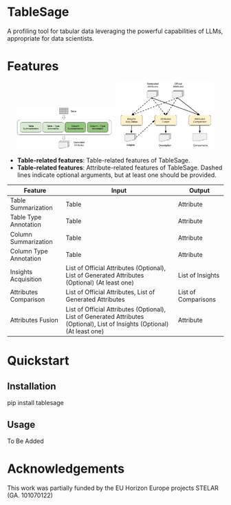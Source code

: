 # TableSage
A profiling tool for tabular data leveraging the powerful capabilities of LLMs, appropriate for data scientists.

# Features

<p align="center">
  <img src="img/table_features.png" width="45%" alt="Table-related features">
  <img src="img/attribute_features.png" width="45%" alt="Attribute-related features">
</p>

- **Table-related features**: Table-related features of TableSage.
- **Table-related features**: Attribute-related features of TableSage. Dashed lines indicate optional arguments, but at least one should be provided.

| Feature                | Input                                                                 | Output                 |
|------------------------|----------------------------------------------------------------------|------------------------|
| Table Summarization    | Table                                                                | Attribute              |
| Table Type Annotation  | Table                                                                | Attribute              |
| Column Summarization   | Table                                                                | Attribute              |
| Column Type Annotation | Table                                                                | Attribute              |
| Insights Acquisition   | List of Official Attributes (Optional), List of Generated Attributes (Optional) (At least one) | List of Insights       |
| Attributes Comparison  | List of Official Attributes, List of Generated Attributes            | List of Comparisons    |
| Attributes Fusion      | List of Official Attributes (Optional), List of Generated Attributes (Optional), List of Insights (Optional) (At least one) | Attribute              |


# Quickstart
## Installation
pip install tablesage

## Usage
To Be Added

# Acknowledgements
This work was partially funded by the EU Horizon Europe projects STELAR (GA. 101070122)